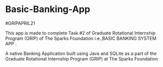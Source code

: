 # Basic-Banking-App
#GRIPAPRIL21

This app is made to complete Task #2 of Graduate Rotational Internship Program (GRIP) of The Sparks Foundation i.e.,BASIC BANKING SYSTEM APP .

A native Banking Application built using Java and SQLite as a part of the Graduate Rotational Internship Program (GRIP) at The Sparks Foundation
